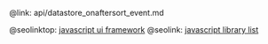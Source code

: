 @link: api/datastore_onaftersort_event.md

@seolinktop: [javascript ui framework](https://webix.com)
@seolink: [javascript library list](https://webix.com/widget/list/)
